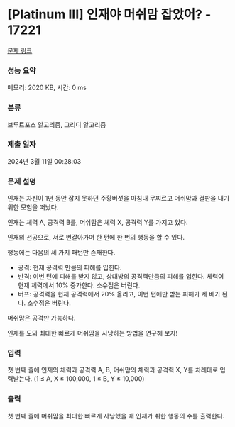 # [Platinum III] 인재야 머쉬맘 잡았어? - 17221 

[문제 링크](https://www.acmicpc.net/problem/17221) 

### 성능 요약

메모리: 2020 KB, 시간: 0 ms

### 분류

브루트포스 알고리즘, 그리디 알고리즘

### 제출 일자

2024년 3월 11일 00:28:03

### 문제 설명

<p>인재는 자신이 1년 동안 잡지 못하던 주황버섯을 마침내 무찌르고 머쉬맘과 결판을 내기 위한 모험을 떠났다.</p>

<p>인재는 체력 A, 공격력 B를, 머쉬맘은 체력 X, 공격력 Y를 가지고 있다.</p>

<p>인재의 선공으로, 서로 번갈아가며 한 턴에 한 번의 행동을 할 수 있다.</p>

<p>행동에는 다음의 세 가지 패턴만 존재한다.</p>

<ul>
	<li>공격: 현재 공격력 만큼의 피해를 입힌다.</li>
	<li>반격: 이번 턴에 피해를 받지 않고, 상대방의 공격력만큼의 피해를 입힌다. 체력이 현재 체력에서 10% 증가한다. 소수점은 버린다.</li>
	<li>버프: 공격력을 현재 공격력에서 20% 올리고, 이번 턴에만 받는 피해가 세 배가 된다. 소수점은 버린다.</li>
</ul>

<p>머쉬맘은 공격만 가능하다.</p>

<p>인재를 도와 최대한 빠르게 머쉬맘을 사냥하는 방법을 연구해 보자!</p>

### 입력 

 <p>첫 번째 줄에 인재의 체력과 공격력 A, B, 머쉬맘의 체력과 공격력 X, Y를 차례대로 입력받는다. (1 ≤ A, X ≤ 100,000,  1 ≤ B, Y ≤ 10,000)</p>

### 출력 

 <p>첫 번째 줄에 머쉬맘을 최대한 빠르게 사냥했을 때 인재가 취한 행동의 수를 출력한다.</p>

